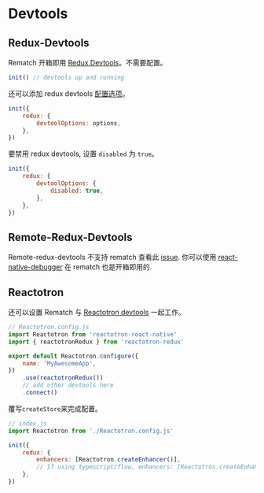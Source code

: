 # Devtools

## Redux-Devtools

Rematch 开箱即用 [Redux Devtools](https://github.com/zalmoxisus/redux-devtools-extension)。不需要配置。

```javascript
init() // devtools up and running
```

还可以添加 redux devtools [配置选项](https://github.com/zalmoxisus/redux-devtools-extension/blob/master/docs/API/Arguments.md)。

```javascript
init({
	redux: {
		devtoolOptions: options,
	},
})
```

要禁用 redux devtools, 设置 `disabled` 为 `true`。

```javascript
init({
	redux: {
		devtoolOptions: {
			disabled: true,
		},
	},
})
```

## Remote-Redux-Devtools

Remote-redux-devtools 不支持 rematch 查看此 [issue](https://github.com/rematch/rematch/issues/419).
你可以使用 [react-native-debugger](https://github.com/jhen0409/react-native-debugger) 在 rematch 也是开箱即用的.

## Reactotron

还可以设置 Rematch 与 [Reactotron devtools](https://github.com/infinitered/reactotron) 一起工作。

```javascript
// Reactotron.config.js
import Reactotron from 'reactotron-react-native'
import { reactotronRedux } from 'reactotron-redux'

export default Reactotron.configure({
	name: 'MyAwesomeApp',
})
	.use(reactotronRedux())
	// add other devtools here
	.connect()
```

覆写`createStore`来完成配置。

```javascript
// index.js
import Reactotron from './Reactotron.config.js'

init({
	redux: {
		enhancers: [Reactotron.createEnhancer()],
		// If using typescript/flow, enhancers: [Reactotron.createEnhancer!()]
	},
})
```
